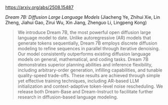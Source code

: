 https://arxiv.org/abs/2508.15487

*Dream 7B: Diffusion Large Language Models* (Jiacheng Ye, Zhihui Xie, Lin Zheng, Jiahui Gao, Zirui Wu, Xin Jiang, Zhenguo Li, Lingpeng Kong)

> We introduce Dream 7B, the most powerful open diffusion large language model to date. Unlike autoregressive (AR) models that generate tokens sequentially, Dream 7B employs discrete diffusion modeling to refine sequences in parallel through iterative denoising. Our model consistently outperforms existing diffusion language models on general, mathematical, and coding tasks. Dream 7B demonstrates superior planning abilities and inference flexibility, including arbitrary-order generation, infilling capabilities, and tunable quality-speed trade-offs. These results are achieved through simple yet effective training techniques, including AR-based LLM initialization and context-adaptive token-level noise rescheduling. We release both Dream-Base and Dream-Instruct to facilitate further research in diffusion-based language modeling.

